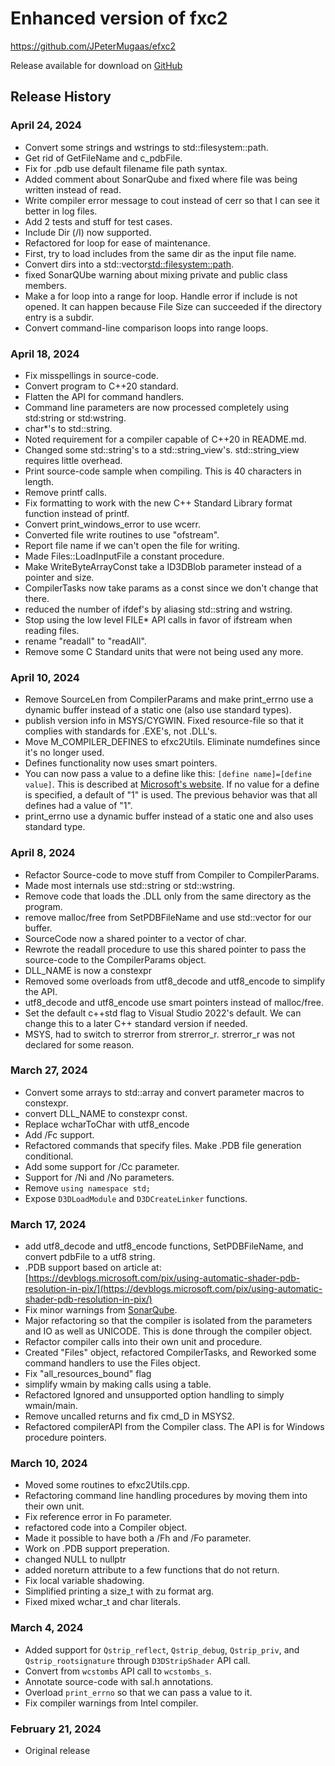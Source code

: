 # Enhanced version of fxc2

https://github.com/JPeterMugaas/efxc2

Release available for download on [GitHub](https://github.com/JPeterMugaas/efxc2/releases)

## Release History
### April 24, 2024
* Convert some strings and wstrings to std::filesystem::path.
* Get rid of GetFileName and c_pdbFile.
* Fix for .pdb use default filename file path syntax.
* Added comment about SonarQube and fixed where file was being written instead of read.
* Write compiler error message to cout instead of cerr so that I can see it better in log files.
* Add 2 tests and stuff for test cases.
* Include Dir (/I) now supported.
* Refactored for loop for ease of maintenance.
* First, try to load includes from the same dir as the input file name.
* Convert dirs into a std::vector<std::filesystem::path>.
* fixed SonarQUbe warning about mixing private and public class members.
* Make a for loop into a range for loop.  Handle error if include is not opened.  It can happen  because File Size can succeeded if the directory entry is a subdir.
* Convert command-line comparison loops into range loops.

### April 18, 2024
* Fix misspellings in source-code.
* Convert program to C++20 standard.
* Flatten the API for command handlers.
* Command line parameters are now processed completely using std:string or std:wstring.
* char*'s to std::string.
* Noted requirement for a compiler capable of C++20 in README.md.
* Changed some std::string's to a std::string_view's.  std::string_view requires little overhead.
* Print source-code sample when compiling. This is 40 characters in length.
* Remove printf calls.
* Fix formatting to work with the new C++ Standard Library format function instead of printf.
* Convert print_windows_error to use wcerr.
* Converted file write routines to use "ofstream".
* Report file name if we can't open the file for writing.
* Made Files::LoadInputFile a constant procedure.
* Make WriteByteArrayConst take a ID3DBlob parameter instead of a pointer and size.
* CompilerTasks now take params as a const since we don't change that there.
* reduced the number of ifdef's by aliasing std::string and wstring.
* Stop using the low level FILE* API calls in favor of ifstream when reading files.
* rename "readall" to "readAll". 
* Remove some C Standard units that were not being used any more.

### April 10, 2024
* Remove SourceLen from CompilerParams and make print_errno use a dynamic buffer instead of a static one (also use standard types).
* publish version info in MSYS/CYGWIN. Fixed resource-file so that it complies with standards for .EXE's, not .DLL's.
* Move M_COMPILER_DEFINES to efxc2Utils. Eliminate numdefines since it's no longer used.
* Defines functionality now uses smart pointers.
* You can now pass a value to a define like this: `[define name]=[define value]`.  This is described at [Microsoft's website](https://learn.microsoft.com/en-us/windows/win32/direct3dtools/dx-graphics-tools-fxc-syntax).  If 
no value for a define is specified, a default of "1" is used.  The previous behavior was that all defines had a value of "1".
* print_errno use a dynamic buffer instead of a static one and also uses standard type.

### April 8, 2024
* Refactor Source-code to move stuff from Compiler to CompilerParams.
* Made most internals use std::string or std::wstring.
* Remove code that loads the .DLL only from the same directory as the program.
* remove malloc/free from SetPDBFileName and use std::vector for our buffer.
* SourceCode now a shared pointer to a vector of char.
* Rewrote the readall procedure to use this shared pointer to pass the source-code to the CompilerParams object.
* DLL_NAME is now a constexpr
* Removed some overloads from utf8_decode and utf8_encode to simplify the API.
* utf8_decode and utf8_encode use smart pointers instead of malloc/free.
* Set the default c++std flag to Visual Studio 2022's default.  We can change this to a later C++ standard version if needed.
* MSYS, had to switch to strerror from strerror_r. strerror_r was not declared for some reason.

### March 27, 2024
* Convert some arrays to std::array and convert parameter macros to constexpr.
* convert DLL_NAME to constexpr const.
* Replace wcharToChar with utf8_encode
* Add /Fc support.
* Refactored commands that specify files. Make .PDB file generation conditional.
* Add some support for /Cc parameter.
* Support for /Ni and /No parameters.
* Remove `using namespace std;`
* Expose `D3DLoadModule` and `D3DCreateLinker` functions.

### March 17, 2024
* add utf8_decode and utf8_encode functions, SetPDBFileName, and convert pdbFile to a utf8 string.
* .PDB support based on article at: [https://devblogs.microsoft.com/pix/using-automatic-shader-pdb-resolution-in-pix/](https://devblogs.microsoft.com/pix/using-automatic-shader-pdb-resolution-in-pix/)
* Fix minor warnings from [SonarQube](https://www.sonarsource.com/).
* Major refactoring so that the compiler is isolated from the parameters and IO as well as UNICODE. This is done through the compiler object.
* Refactor compiler calls into their own unit and procedure.
* Created "Files" object, refactored CompilerTasks, and Reworked some command handlers to use the Files object.
* Fix "all_resources_bound" flag
* simplify wmain by making calls using a table.
* Refactored Ignored and unsupported option handling to simply wmain/main.
* Remove uncalled returns and fix cmd_D in MSYS2.
* Refactored compilerAPI from the Compiler class. The API is for Windows procedure pointers.

### March 10, 2024
* Moved some routines to efxc2Utils.cpp.
* Refactoring command line handling procedures by moving them into their own unit.
* Fix reference error in Fo parameter.
* refactored code into a Compiler object.
* Made it possible to have both a /Fh and /Fo parameter.
* Work on .PDB support preperation.
* changed NULL to nullptr
* added noreturn attribute to a few functions that do not return.
* Fix local variable shadowing.
* Simplified printing a size_t with zu format arg. 
* Fixed mixed wchar_t and char literals.

### March 4, 2024
* Added support for `Qstrip_reflect`, `Qstrip_debug`, `Qstrip_priv`, and `Qstrip_rootsignature` through `D3DStripShader` API call.
* Convert from `wcstombs` API call to `wcstombs_s`.
* Annotate source-code with sal.h annotations.
* Overload `print_errno` so that we can pass a value to it.
* Fix compiler warnings from Intel compiler.

### February 21, 2024
* Original release